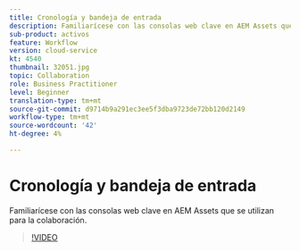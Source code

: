 ```yaml
---
title: Cronología y bandeja de entrada
description: Familiarícese con las consolas web clave en AEM Assets que se utilizan para la colaboración.
sub-product: activos
feature: Workflow
version: cloud-service
kt: 4540
thumbnail: 32051.jpg
topic: Collaboration
role: Business Practitioner
level: Beginner
translation-type: tm+mt
source-git-commit: d9714b9a291ec3ee5f3dba9723de72bb120d2149
workflow-type: tm+mt
source-wordcount: '42'
ht-degree: 4%

---
```



# Cronología y bandeja de entrada

Familiarícese con las consolas web clave en AEM Assets que se utilizan para la colaboración.

>[!VIDEO](https://video.tv.adobe.com/v/32051/?quality=12&learn=on&hidetitle=true)